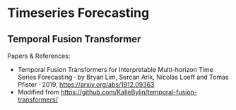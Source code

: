 # Timeseries Forecasting 

## Temporal Fusion Transformer

Papers & References:
- Temporal Fusion Transformers for Interpretable Multi-horizon Time Series Forecasting · by Bryan Lim, Sercan Arik, Nicolas Loeff and Tomas Pfister · 2019, https://arxiv.org/abs/1912.09363
- Modified from https://github.com/KalleBylin/temporal-fusion-transformers/
